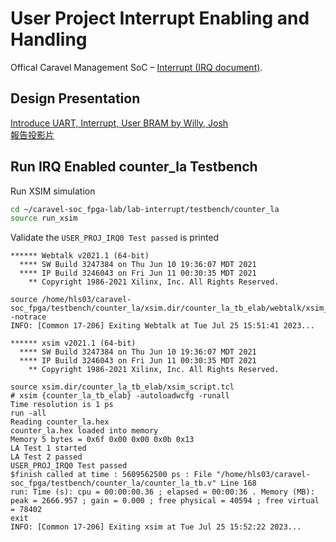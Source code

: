 # User Project Interrupt Enabling and Handling
Offical Caravel Management SoC – [Interrupt (IRQ document)](https://caravel-mgmt-soc-litex.readthedocs.io/en/latest/index.html#interrupts-irq).

## Design Presentation
[Introduce UART, Interrupt, User BRAM by Willy, Josh](https://www.youtube.com/watch?v=o_KWWsHzoB4&t=53m35s)  
[報告投影片](https://github.com/bol-edu/caravel-soc_fpga-lab/files/12158619/Caravel.SoC.User.Project.Interrupt.Enabling.and.Handling.in.Caravel.SoC.by.Josh.pdf)

## Run IRQ Enabled counter_la Testbench
Run XSIM simulation
```sh
cd ~/caravel-soc_fpga-lab/lab-interrupt/testbench/counter_la
source run_xsim
```
Validate the `USER_PROJ_IRQ0 Test passed` is printed
```
****** Webtalk v2021.1 (64-bit)
  **** SW Build 3247384 on Thu Jun 10 19:36:07 MDT 2021
  **** IP Build 3246043 on Fri Jun 11 00:30:35 MDT 2021
    ** Copyright 1986-2021 Xilinx, Inc. All Rights Reserved.

source /home/hls03/caravel-soc_fpga/testbench/counter_la/xsim.dir/counter_la_tb_elab/webtalk/xsim_webtalk.tcl -notrace
INFO: [Common 17-206] Exiting Webtalk at Tue Jul 25 15:51:41 2023...

****** xsim v2021.1 (64-bit)
  **** SW Build 3247384 on Thu Jun 10 19:36:07 MDT 2021
  **** IP Build 3246043 on Fri Jun 11 00:30:35 MDT 2021
    ** Copyright 1986-2021 Xilinx, Inc. All Rights Reserved.

source xsim.dir/counter_la_tb_elab/xsim_script.tcl
# xsim {counter_la_tb_elab} -autoloadwcfg -runall
Time resolution is 1 ps
run -all
Reading counter_la.hex
counter_la.hex loaded into memory
Memory 5 bytes = 0x6f 0x00 0x00 0x0b 0x13
LA Test 1 started
LA Test 2 passed
USER_PROJ_IRQ0 Test passed
$finish called at time : 5609562500 ps : File "/home/hls03/caravel-soc_fpga/testbench/counter_la/counter_la_tb.v" Line 168
run: Time (s): cpu = 00:00:00.36 ; elapsed = 00:00:36 . Memory (MB): peak = 2666.957 ; gain = 0.000 ; free physical = 40594 ; free virtual = 78402
exit
INFO: [Common 17-206] Exiting xsim at Tue Jul 25 15:52:22 2023...
```
